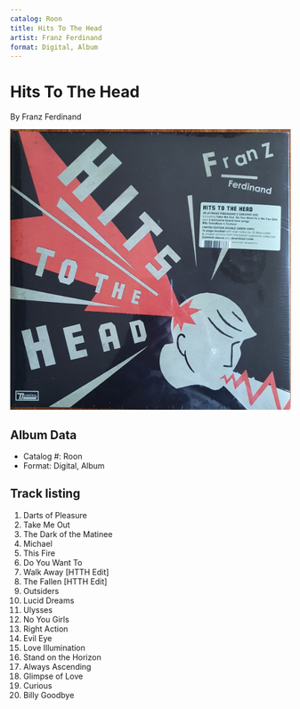 ```yaml
---
catalog: Roon
title: Hits To The Head
artist: Franz Ferdinand
format: Digital, Album
---
```


# Hits To The Head

By Franz Ferdinand

![](../../assets/albumcovers/Franz_Ferdinand-Hits_To_The_Head.png)

## Album Data

- Catalog #: Roon
- Format: Digital, Album


## Track listing


1. Darts of Pleasure
2. Take Me Out
3. The Dark of the Matinee
4. Michael
5. This Fire
6. Do You Want To
7. Walk Away [HTTH Edit]
8. The Fallen [HTTH Edit]
9. Outsiders
10. Lucid Dreams
11. Ulysses
12. No You Girls
13. Right Action
14. Evil Eye
15. Love Illumination
16. Stand on the Horizon
17. Always Ascending
18. Glimpse of Love
19. Curious
20. Billy Goodbye

